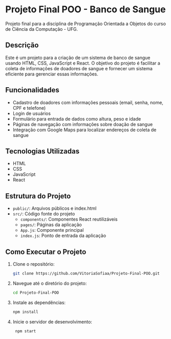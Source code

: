 # Projeto Final POO - Banco de Sangue
Projeto final para a disciplina de Programação Orientada a Objetos do curso de Ciência da Computação - UFG.

## Descrição
Este é um projeto para a criação de um sistema de banco de sangue usando HTML, CSS, JavaScript e React. O objetivo do projeto é facilitar a coleta de informações de doadores de sangue e fornecer um sistema eficiente para gerenciar essas informações.

## Funcionalidades
- Cadastro de doadores com informações pessoais (email, senha, nome, CPF e telefone)
- Login de usuários
- Formulário para entrada de dados como altura, peso e idade
- Páginas de navegação com informações sobre doação de sangue
- Integração com Google Maps para localizar endereços de coleta de sangue

## Tecnologias Utilizadas
- HTML
- CSS
- JavaScript
- React

## Estrutura do Projeto
- `public/`: Arquivos públicos e index.html
- `src/`: Código fonte do projeto
  - `components/`: Componentes React reutilizáveis
  - `pages/`: Páginas da aplicação
  - `App.js`: Componente principal
  - `index.js`: Ponto de entrada da aplicação

## Como Executar o Projeto
1. Clone o repositório:
   ```bash
   git clone https://github.com/VitoriaSofiaa/Projeto-Final-POO.git
2. Navegue até o diretório do projeto:
   ```bash
   cd Projeto-Final-POO
3. Instale as dependências:
   ```bash
   npm install
4. Inicie o servidor de desenvolvimento:
   ```bash
    npm start
